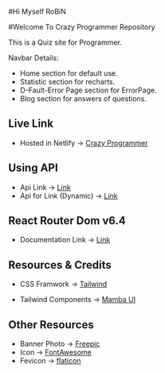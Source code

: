 #Hi Myself RoBiN

#Welcome To Crazy Programmer Repository

This is a Quiz site for Programmer.

Navbar Details:

-  Home section for default use.
-  Statistic section for recharts.
-  D-Fault-Error Page section for ErrorPage.
-  Blog section for answers of questions.


## Live Link
-  Hosted in Netlify -> [Crazy Programmer](https://crazy-programmer.netlify.app/)

## Using API 

-  Api Link -> [Link](https://openapi.programming-hero.com/api/quiz)
-  Api for Link (Dynamic) -> [Link](https://openapi.programming-hero.com/api/quiz/${id})

## React Router Dom v6.4 
-  Documentation Link -> [Link](https://reactrouter.com/en/main/start/overview)

## Resources & Credits
-  CSS Framwork -> [Tailwind](https://tailwindcss.com/)

-  Tailwind Components -> 
[Mamba UI](https://www.mambaui.com/)

## Other Resources
-  Banner Photo -> [Freepic](https://www.freepik.com/)
-  Icon -> [FontAwesome](https://fontawesome.com/)
-  Fevicon  -> [flaticon](https://www.flaticon.com/)
